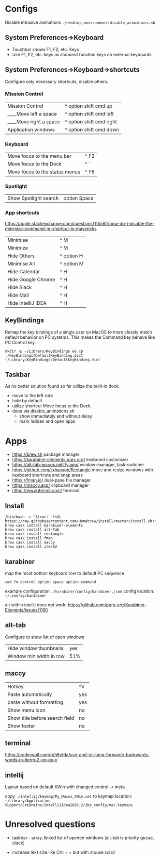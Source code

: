 # Configs
Disable intrusive animations
`./desktop_environment/disable_animations.sh`

## System Preferences->Keyboard
* Touchbar shows F1, F2, etc. Keys
* Use F1, F2, etc. keys as standard function keys on external keyboards.

## System Preferences->Keyboard->shortcuts
Configure only necessary shortcuts, disable others.

### Mission Control
|                                        |                        |
|----------------------------------------|------------------------|
|Mission Control                         |^ option shift cmd up   |
|____Move left a space                   |^ option shift cmd left |                   
|____Move right a space                  |^ option shift cmd right|                    
|Application windows                     |^ option shift cmd down |  
                   
### Keyboard
|                                        |                        |
|----------------------------------------|------------------------|
|Move focus to the menu bar              |^ F2                    |   
|Move focus to the Dock                  |^ `                     |  
|Move focus to the status menus          |^ F8                    |   

### Spotlight
|                                        |                        |
|----------------------------------------|------------------------|
|Show Spotlight search                   |option Space            |

### App shortcuts 
https://apple.stackexchange.com/questions/115562/how-do-i-disable-the-minimize-command-m-shortcut-in-mavericks

|                                        |                        |
|----------------------------------------|------------------------|
|Minimise                                |^ M                     |   
|Minimize                                |^ M                     |   
|Hide Others                             |^ option H              |
|Minimise All                            |^ option M              |  
|Hide Calendar                           |^ H                     |
|Hide Google Chrome                      |^ H                     |
|Hide Slack                              |^ H                     |
|Hide Mail                               |^ H                     |
|Hide IntelliJ IDEA                      |^ H                     |

## KeyBindings
Remap the key bindings of a single user on MacOS to more closely match default behavior on PC systems. 
This makes the Command key behave like PC Control key. 

```
mkdir -p ~/Library/KeyBindings && cp ./KeyBindings/DefaultKeyBinding.dict ~/Library/KeyBindings/DefaultKeyBinding.dict
```

## Taskbar
As no better solution found so far utilize the built-in dock.
* move to the left side
* hide by default
* utilize shortcut Move focus to the Dock
* done via disable_animations.sh
    * show immediately and without delay
    * mark hidden and open apps
    
# Apps

* https://brew.sh package manager
* https://karabiner-elements.pqrs.org/ keyboard customizer
* https://alt-tab-macos.netlify.app/ window-manager, task-switcher
* https://github.com/rxhanson/Rectangle move and resize windows with keyboard shortcuts and snap areas
* https://fman.io/ dual-pane file manager
* https://maccy.app/ clipboard manager
* https://www.iterm2.com/ terminal

## Install

```
/bin/bash -c "$(curl -fsSL https://raw.githubusercontent.com/Homebrew/install/master/install.sh)"
brew cask install karabiner-elements
brew cask install alt-tab
brew cask install rectangle
brew cask install fman
brew cask install maccy
brew cask install iterm2
```

## karabiner
map the most bottom keyboard row to default PC sequence
```
cmd fn control option space option command
```
example configuration `./karabiner/config/karabiner.json`
config location: `~/.config/karabiner`

alt within intellij does not work:
https://github.com/pqrs-org/Karabiner-Elements/issues/1160

## alt-tab
Configure to show list of open windows

|                                        |                        |
|----------------------------------------|------------------------|
|Hide window thumbnails                  |yes                     |
|Window min width in row                 |51%                     | 

## maccy
|                                        |                        |
|----------------------------------------|------------------------|
|Hotkey                                  |^V                      |
|Paste automatically                     |yes                     |                               
|paste without formatting                |yes                     |                
|Show menu icon                          |no                      |      
|Show title before search field          |no                      |                      
|Show footer                             |no                      |   

## terminal
https://coderwall.com/p/h6yfda/use-and-to-jump-forwards-backwards-words-in-iterm-2-on-os-x

## intellij 
Layout based on default XWin with changed control -> meta

copy `./intellij/keymap/My_Macos_XWin.xml` to
keymap location:
`~/Library/Application Support/JetBrains/IntelliJIdea2020.2/jba_config/mac.keymaps`

# Unresolved questions

* taskbar - array, linked list of opened windows 
(alt-tab is priority queue, stack) 

* Increase text size like Ctrl + + but with mouse scroll
